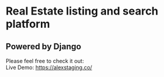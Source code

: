 # Real Estate listing and search platform
## Powered by Django
Please feel free to check it out: \
Live Demo: https://alexstaging.co/
